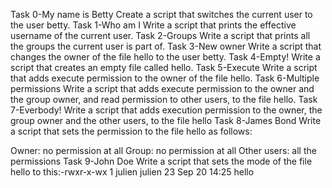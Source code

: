 Task 0-My name is Betty Create a script that switches the current user to the user betty.
Task 1-Who am I Write a script that prints the effective username of the current user.
Task 2-Groups Write a script that prints all the groups the current user is part of.
Task 3-New owner Write a script that changes the owner of the file hello to the user betty.
Task 4-Empty! Write a script that creates an empty file called hello.
Task 5-Execute Write a script that adds execute permission to the owner of the file hello.
Task 6-Multiple permissions Write a script that adds execute permission to the owner and the group owner, and read permission to other users, to the file hello.
Task 7-Everbody! Write a script that adds execution permission to the owner, the group owner and the other users, to the file hello
Task 8-James Bond Write a script that sets the permission to the file hello as follows:

Owner: no permission at all
Group: no permission at all
Other users: all the permissions
Task 9-John Doe Write a script that sets the mode of the file hello to this:-rwxr-x-wx 1 julien julien 23 Sep 20 14:25 hello

